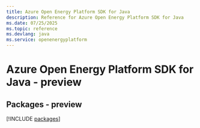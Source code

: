 ```yaml
---
title: Azure Open Energy Platform SDK for Java
description: Reference for Azure Open Energy Platform SDK for Java
ms.date: 07/25/2025
ms.topic: reference
ms.devlang: java
ms.service: openenergyplatform
---
```

# Azure Open Energy Platform SDK for Java - preview
## Packages - preview
[!INCLUDE [packages](open-energy-platform-index.md)]